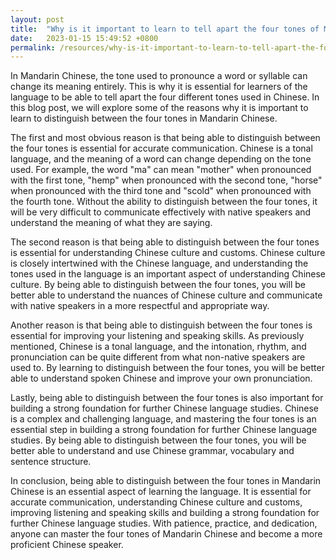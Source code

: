 ```yaml
---
layout: post
title:  "Why is it important to learn to tell apart the four tones of Mandarin Chinese?"
date:   2023-01-15 15:49:52 +0800
permalink: /resources/why-is-it-important-to-learn-to-tell-apart-the-four-tones-of-chinese
---
```



In Mandarin Chinese, the tone used to pronounce a word or syllable can change its meaning entirely. This is why it is essential for learners of the language to be able to tell apart the four different tones used in Chinese. In this blog post, we will explore some of the reasons why it is important to learn to distinguish between the four tones in Mandarin Chinese.



The first and most obvious reason is that being able to distinguish between the four tones is essential for accurate communication. Chinese is a tonal language, and the meaning of a word can change depending on the tone used. For example, the word "ma" can mean "mother" when pronounced with the first tone, "hemp" when pronounced with the second tone, "horse" when pronounced with the third tone and "scold" when pronounced with the fourth tone. Without the ability to distinguish between the four tones, it will be very difficult to communicate effectively with native speakers and understand the meaning of what they are saying.



The second reason is that being able to distinguish between the four tones is essential for understanding Chinese culture and customs. Chinese culture is closely intertwined with the Chinese language, and understanding the tones used in the language is an important aspect of understanding Chinese culture. By being able to distinguish between the four tones, you will be better able to understand the nuances of Chinese culture and communicate with native speakers in a more respectful and appropriate way.



Another reason is that being able to distinguish between the four tones is essential for improving your listening and speaking skills. As previously mentioned, Chinese is a tonal language, and the intonation, rhythm, and pronunciation can be quite different from what non-native speakers are used to. By learning to distinguish between the four tones, you will be better able to understand spoken Chinese and improve your own pronunciation.



Lastly, being able to distinguish between the four tones is also important for building a strong foundation for further Chinese language studies. Chinese is a complex and challenging language, and mastering the four tones is an essential step in building a strong foundation for further Chinese language studies. By being able to distinguish between the four tones, you will be better able to understand and use Chinese grammar, vocabulary and sentence structure.



In conclusion, being able to distinguish between the four tones in Mandarin Chinese is an essential aspect of learning the language. It is essential for accurate communication, understanding Chinese culture and customs, improving listening and speaking skills and building a strong foundation for further Chinese language studies. With patience, practice, and dedication, anyone can master the four tones of Mandarin Chinese and become a more proficient Chinese speaker.